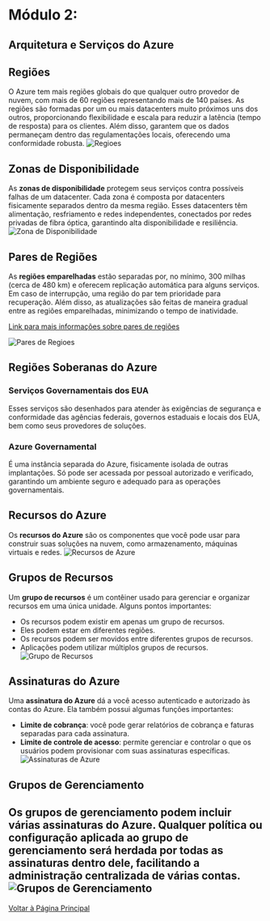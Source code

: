 # Módulo 2: 

## Arquitetura e Serviços do Azure

## Regiões
O Azure tem mais regiões globais do que qualquer outro provedor de nuvem, com mais de 60 regiões representando mais de 140 países. As regiões são formadas por um ou mais datacenters muito próximos uns dos outros, proporcionando flexibilidade e escala para reduzir a latência (tempo de resposta) para os clientes. Além disso, garantem que os dados permaneçam dentro das regulamentações locais, oferecendo uma conformidade robusta.
![Regioes](https://github.com/J-Barboza/Microsoft-Azure-Essentials/blob/main/images/Mapa_de_regioes.png)

## Zonas de Disponibilidade
As **zonas de disponibilidade** protegem seus serviços contra possíveis falhas de um datacenter. Cada zona é composta por datacenters fisicamente separados dentro da mesma região. Esses datacenters têm alimentação, resfriamento e redes independentes, conectados por redes privadas de fibra óptica, garantindo alta disponibilidade e resiliência.
![Zona de Disponibilidade](https://github.com/J-Barboza/Microsoft-Azure-Essentials/blob/main/images/Zonas_de_disponibilidade.png)

## Pares de Regiões
As **regiões emparelhadas** estão separadas por, no mínimo, 300 milhas (cerca de 480 km) e oferecem replicação automática para alguns serviços. Em caso de interrupção, uma região do par tem prioridade para recuperação. Além disso, as atualizações são feitas de maneira gradual entre as regiões emparelhadas, minimizando o tempo de inatividade.

[Link para mais informações sobre pares de regiões](https://aka.ms/PairedRegions-ptb)

![Pares de Regioes](https://github.com/J-Barboza/Microsoft-Azure-Essentials/blob/main/images/Pares_de_regioes.png)

## Regiões Soberanas do Azure

### Serviços Governamentais dos EUA
Esses serviços são desenhados para atender às exigências de segurança e conformidade das agências federais, governos estaduais e locais dos EUA, bem como seus provedores de soluções.

### Azure Governamental
É uma instância separada do Azure, fisicamente isolada de outras implantações. Só pode ser acessada por pessoal autorizado e verificado, garantindo um ambiente seguro e adequado para as operações governamentais.

## Recursos do Azure
Os **recursos do Azure** são os componentes que você pode usar para construir suas soluções na nuvem, como armazenamento, máquinas virtuais e redes.
![Recursos de Azure](https://github.com/J-Barboza/Microsoft-Azure-Essentials/blob/main/images/Recursos_do_Azure.png)


## Grupos de Recursos
Um **grupo de recursos** é um contêiner usado para gerenciar e organizar recursos em uma única unidade. Alguns pontos importantes:
- Os recursos podem existir em apenas um grupo de recursos.
- Eles podem estar em diferentes regiões.
- Os recursos podem ser movidos entre diferentes grupos de recursos.
- Aplicações podem utilizar múltiplos grupos de recursos.
![Grupo de Recursos](https://github.com/J-Barboza/Microsoft-Azure-Essentials/blob/main/images/Grupo_de_Recursos.png)

## Assinaturas do Azure
Uma **assinatura do Azure** dá a você acesso autenticado e autorizado às contas do Azure. Ela também possui algumas funções importantes:
- **Limite de cobrança**: você pode gerar relatórios de cobrança e faturas separadas para cada assinatura.
- **Limite de controle de acesso**: permite gerenciar e controlar o que os usuários podem provisionar com suas assinaturas específicas.
![Assinaturas de Azure](https://github.com/J-Barboza/Microsoft-Azure-Essentials/blob/main/images/Assinatura_do_Azure.png)

## Grupos de Gerenciamento
Os **grupos de gerenciamento** podem incluir várias assinaturas do Azure. Qualquer política ou configuração aplicada ao grupo de gerenciamento será herdada por todas as assinaturas dentro dele, facilitando a administração centralizada de várias contas.
![Grupos de Gerenciamento](https://github.com/J-Barboza/Microsoft-Azure-Essentials/blob/main/images/Grupos_de_gerenciamento.png)
---
[Voltar à Página Principal](README.md)